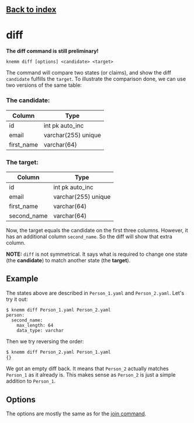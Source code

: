 ## [Back to index](index.md)

# diff 
**The diff command is still preliminary!** 
```
knemm diff [options] <candidate> <target>
```
The command will compare two states (or claims), and show the diff `candidate` fulfills the `target`. To illustrate the comparison done, we can use two versions of the same table: 

### The candidate:
| Column | Type | 
| --- | --- |
| id | int pk auto_inc |  
| email | varchar(255) unique |  
| first_name | varchar(64) |  
 

### The target: 
| Column | Type | 
| --- | --- |
| id | int pk auto_inc |  
| email | varchar(255) unique |  
| first_name | varchar(64) |  
| second_name | varchar(64) |  
 
 Now, the target equals the candidate on the first three columns. However, it has an additional
 column `second_name`. So the diff will show that extra column. 

**NOTE:** `diff` is not symmetrical. It says what is required to change one state (the **candidate**) to match another state (the **target**). 

## Example
The states above are described in `Person_1.yaml` and `Person_2.yaml`. Let's try it out: 
```
$ knemm diff Person_1.yaml Person_2.yaml
person:
  second_name:
    max_length: 64
    data_type: varchar
```

Then we try reversing the order: 
```bash
$ knemm diff Person_2.yaml Person_1.yaml
{}
```
We got an empty diff back. It means that `Person_2` actually matches `Person_1` as it already is. This makes sense as `Person_2` is just a simple addition to `Person_1`.


## Options

The options are mostly the same as for the [join command](join.md). 

